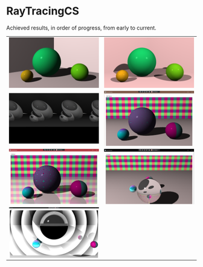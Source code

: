 # RayTracingCS

Achieved results, in order of progress, from early to current.


<table>
    <tr>
        <td>
            <img src="https://github.com/KagonKhan/RayTracingCS/blob/master/examples/1.png?raw=true" alt="example" title="" width="450" />
        </td>
        <td>
            <img src="https://github.com/KagonKhan/RayTracingCS/blob/master/examples/2.png?raw=true" alt="example" title="" width="450" />
        </td>
    </tr>
    <tr>
        <td>
            <img src="https://github.com/KagonKhan/RayTracingCS/blob/master/examples/3.png?raw=true" alt="example" title="" width="450" />
        </td>
        <td>
            <img src="https://github.com/KagonKhan/RayTracingCS/blob/master/examples/4a.png?raw=true" alt="example" title="" width="450" />
        </td>
    </tr>
    <tr>
        <td>
            <img src="https://github.com/KagonKhan/RayTracingCS/blob/master/examples/4b.png?raw=true" alt="example" title="" width="450" />
        </td>
        <td>
            <img src="https://github.com/KagonKhan/RayTracingCS/blob/master/examples/4c.png?raw=true" alt="example" title="" width="450" />
        </td>
    </tr>    <tr>
        <td>
            <img src="https://github.com/KagonKhan/RayTracingCS/blob/master/examples/5.png?raw=true" alt="example" title="" width="450" />
        </td>
    </tr>
</table>
